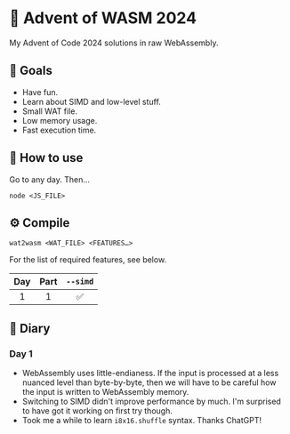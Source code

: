 # 🎄 Advent of WASM 2024

My Advent of Code 2024 solutions in raw WebAssembly.

## 🎯 Goals

- Have fun.
- Learn about SIMD and low-level stuff.
- Small WAT file.
- Low memory usage.
- Fast execution time.

## 🧩 How to use

Go to any day. Then…

```
node <JS_FILE>
```

## ⚙️ Compile

```
wat2wasm <WAT_FILE> <FEATURES…>
```

For the list of required features, see below.

| Day | Part | `--simd` |
| :-: | :--: | :------: |
|  1  |  1   |    ✅    |

## 📔 Diary

### Day 1

- WebAssembly uses little-endianess. If the input is processed at a less nuanced
  level than byte-by-byte, then we will have to be careful how the input is
  written to WebAssembly memory.
- Switching to SIMD didn't improve performance by much. I'm surprised to have
  got it working on first try though.
- Took me a while to learn `i8x16.shuffle` syntax. Thanks ChatGPT!
